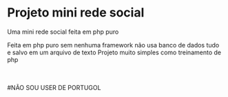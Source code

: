 # Projeto mini rede social
Uma mini rede social feita em php puro 

Feita em php puro sem nenhuma framework não usa banco de dados tudo e salvo em um arquivo de texto 
Projeto muito simples como treinamento de php 

<br>
<br>
#NÃO SOU USER DE PORTUGOL
